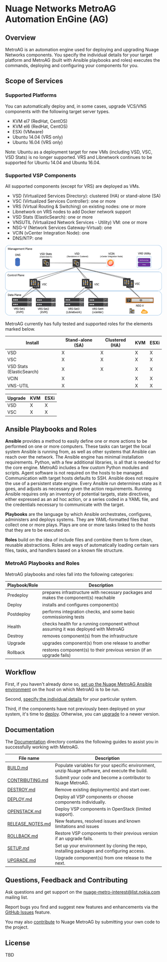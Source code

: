 # Nuage Networks MetroAG Automation EnGine (AG)
## Overview
MetroAG is an automation engine used for deploying and upgrading Nuage Networks components. You specify the individual details for your target platform and MetroAG (built with Ansible playbooks and roles) executes the commands, deploying and configuring your components for you.

## Scope of Services
### Supported Platforms
You can automatically deploy and, in some cases, upgrade VCS/VNS components with the following target server types.
* KVM el7 (RedHat, CentOS)
* KVM el6 (RedHat, CentOS)
* ESXi (VMware)
* Ubuntu 14.04 (VRS only)
* Ubuntu 16.04 (VRS only)

Note: Ubuntu as a deployment target for new VMs (including VSD, VSC, VSD Stats) is no longer supported. VRS and Libnetwork continues to be supported for Ubuntu 14.04 and Ubuntu 16.04.

### Supported VSP Components
All supported components (except for VRS) are deployed as VMs.
* VSD (Virtualized Services Directory): clustered (HA) or stand-alone (SA)
* VSC (Virtualized Services Controller): one or more
* VRS (Virtual Routing & Switching) on existing nodes: one or more
* Libnetwork on VRS nodes to add Docker network support
* VSD Stats (ElasticSearch): one or more
* VNSUTIL (Virtualized Network Services - Utility) VM: one or more
* NSG-V (Network Services Gateway-Virtual): one
* VCIN (vCenter Integration Node): one
* DNS/NTP: one

![topology](topology.png)

MetroAG currently has fully tested and supported roles for the elements marked below.  

Install | Stand-alone (SA) | Clustered (HA) | KVM | ESXi 
------- | ---------------- | -------------- | --- | --- 
VSD | X | X | X | X 
VSC | X | X | X | X 
VSD Stats (ElasticSearch) | X | X | X | X
VCIN | X |  | X | X 
VNS-UTIL | X |  | X | X

Upgrade | KVM | ESXi
------- | --- | --- 
VSD | X | X | 
VSC |X | X |

## Ansible Playbooks and Roles  
**Ansible** provides a method to easily define one or more actions to be performed on one or more computers. These tasks can target the local system Ansible is running from, as well as other systems that Ansible can reach over the network. The Ansible engine has minimal installation requirements. Python, with a few additional libraries, is all that is needed for the core engine. MetroAG includes a few custom Python modules and scripts. Agent software is not required on the hosts to be managed. Communication with target hosts defaults to SSH. Ansible does not require the use of a persistent state engine. Every Ansible run determines state as it goes, and adjusts as necessary given the action requirements. Running Ansible requires only an inventory of potential targets, state directives, either expressed as an ad hoc action, or a series coded in a YAML file, and the credentials necessary to communicate with the target.

**Playbooks** are the language by which Ansible orchestrates, configures, administers and deploys systems. They are YAML-formatted files that collect one or more plays. Plays are one or more tasks linked to the hosts that they are to be executed on.   

**Roles** build on the idea of include files and combine them to form clean, reusable abstractions. Roles are ways of automatically loading certain vars files, tasks, and handlers based on a known file structure.

### MetroAG Playbooks and Roles
MetroAG playbooks and roles fall into the following categories:   

Playbook/Role | Description |
------------- | ----------- |
Predeploy | prepares infrastructure with necessary packages and makes the component(s) reachable |
Deploy | installs and configures component(s) |
Postdeploy | performs integration checks, and some basic commissioning tests |
Health | checks health for a running component without assuming it was deployed with MetroAG |
Destroy | removes component(s) from the infrastructure |
Upgrade | upgrades component(s) from one release to another |
Rollback | restores component(s) to their previous version (if an upgrade fails) |

## Workflow
First, if you haven't already done so, [set up the Nuage MetroAG Ansible environment](Documentation/SETUP.md) on the host on which MetroAG is to be run.

Second, [specify the individual details](Documentation/BUILD.md) for your particular system.

Third, if the components have not previously been deployed on your system, it's time to [deploy](Documentation/DEPLOY.md). Otherwise, you can [upgrade](Documentation/UPGRADE.md) to a newer version.

## Documentation
The [Documentation](Documentation/) directory contains the following guides to assist you in successfully working with MetroAG.  

File name | Description
--------- | --------
[BUILD.md](Documentation/BUILD.md) | Populate variables for your specific environment, unzip Nuage software, and execute the build.
[CONTRIBUTING.md](Documentation/CONTRIBUTING.md) | Submit your code and become a contributor to Nuage MetroAG.
[DESTROY.md](Documentation/DESTROY.md) | Remove existing deployment(s) and start over.
[DEPLOY.md](Documentation/DEPLOY.md) | Deploy all VSP components or choose components individually.
[OPENSTACK.md](Documentation/OPENSTACK.md) | Deploy VSP components in OpenStack (limited support).
[RELEASE_NOTES.md](Documentation/RELEASE_NOTES.md) | New features, resolved issues and known limitations and issues
[ROLLBACK.md](Documentation/ROLLBACK.md) | Restore VSP components to their previous version if an upgrade fails.
[SETUP.md](Documentation/SETUP.md) | Set up your environment by cloning the repo, installing packages and configuring access.
[UPGRADE.md](Documentation/UPGRADE.md) | Upgrade component(s) from one release to the next.

## Questions, Feedback and Contributing
Ask questions and get support on the [nuage-metro-interest@list.nokia.com](mailto:nuage-metro-interest@list.nokia.com "send email to nuage-metro project") mailing list.   

Report bugs you find and suggest new features and enhancements via the [GitHub Issues](https://github.com/nuagenetworks/nuage-metro/issues "nuage-metro issues") feature.
 
You may also [contribute](Documentation/CONTRIBUTING.md) to Nuage MetroAG by submitting your own code to the project.
 
## License
TBD
